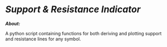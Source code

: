 # **_Support & Resistance Indicator_**

**_About:_**

A python script containing functions for both deriving and plotting support and resistance 
lines for any symbol.
